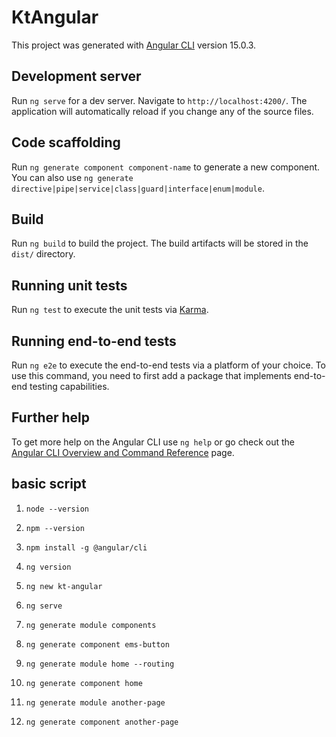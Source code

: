 # KtAngular

This project was generated with [Angular CLI](https://github.com/angular/angular-cli) version 15.0.3.

## Development server

Run `ng serve` for a dev server. Navigate to `http://localhost:4200/`. The application will automatically reload if you change any of the source files.

## Code scaffolding

Run `ng generate component component-name` to generate a new component. You can also use `ng generate directive|pipe|service|class|guard|interface|enum|module`.

## Build

Run `ng build` to build the project. The build artifacts will be stored in the `dist/` directory.

## Running unit tests

Run `ng test` to execute the unit tests via [Karma](https://karma-runner.github.io).

## Running end-to-end tests

Run `ng e2e` to execute the end-to-end tests via a platform of your choice. To use this command, you need to first add a package that implements end-to-end testing capabilities.

## Further help

To get more help on the Angular CLI use `ng help` or go check out the [Angular CLI Overview and Command Reference](https://angular.io/cli) page.

## basic script

1. `node --version`

2. `npm --version`

3. `npm install -g @angular/cli`

4. `ng version`

5. `ng new kt-angular`

6. `ng serve`

7. `ng generate module components`

8. `ng generate component ems-button`

9. `ng generate module home --routing`

10. `ng generate component home` 

11. `ng generate module another-page`

12. `ng generate component another-page`
